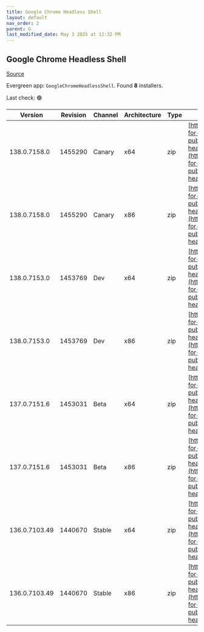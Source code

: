 ```yaml
---
title: Google Chrome Headless Shell
layout: default
nav_order: 2
parent: G
last_modified_date: May 3 2025 at 12:32 PM
---
```


## Google Chrome Headless Shell

[Source](https://googlechromelabs.github.io/chrome-for-testing/)

Evergreen app: `GoogleChromeHeadlessShell`. Found **8** installers.

Last check: 🟢

| Version       | Revision | Channel | Architecture | Type | URI                                                                                                                                                                                                                          |
| ------------- | -------- | ------- | ------------ | ---- | ---------------------------------------------------------------------------------------------------------------------------------------------------------------------------------------------------------------------------- |
| 138.0.7158.0  | 1455290  | Canary  | x64          | zip  | [https://storage.googleapis.com/chrome-for-testing-public/138.0.7158.0/win64/chrome-headless-shell-win64.zip](https://storage.googleapis.com/chrome-for-testing-public/138.0.7158.0/win64/chrome-headless-shell-win64.zip)   |
| 138.0.7158.0  | 1455290  | Canary  | x86          | zip  | [https://storage.googleapis.com/chrome-for-testing-public/138.0.7158.0/win32/chrome-headless-shell-win32.zip](https://storage.googleapis.com/chrome-for-testing-public/138.0.7158.0/win32/chrome-headless-shell-win32.zip)   |
| 138.0.7153.0  | 1453769  | Dev     | x64          | zip  | [https://storage.googleapis.com/chrome-for-testing-public/138.0.7153.0/win64/chrome-headless-shell-win64.zip](https://storage.googleapis.com/chrome-for-testing-public/138.0.7153.0/win64/chrome-headless-shell-win64.zip)   |
| 138.0.7153.0  | 1453769  | Dev     | x86          | zip  | [https://storage.googleapis.com/chrome-for-testing-public/138.0.7153.0/win32/chrome-headless-shell-win32.zip](https://storage.googleapis.com/chrome-for-testing-public/138.0.7153.0/win32/chrome-headless-shell-win32.zip)   |
| 137.0.7151.6  | 1453031  | Beta    | x64          | zip  | [https://storage.googleapis.com/chrome-for-testing-public/137.0.7151.6/win64/chrome-headless-shell-win64.zip](https://storage.googleapis.com/chrome-for-testing-public/137.0.7151.6/win64/chrome-headless-shell-win64.zip)   |
| 137.0.7151.6  | 1453031  | Beta    | x86          | zip  | [https://storage.googleapis.com/chrome-for-testing-public/137.0.7151.6/win32/chrome-headless-shell-win32.zip](https://storage.googleapis.com/chrome-for-testing-public/137.0.7151.6/win32/chrome-headless-shell-win32.zip)   |
| 136.0.7103.49 | 1440670  | Stable  | x64          | zip  | [https://storage.googleapis.com/chrome-for-testing-public/136.0.7103.49/win64/chrome-headless-shell-win64.zip](https://storage.googleapis.com/chrome-for-testing-public/136.0.7103.49/win64/chrome-headless-shell-win64.zip) |
| 136.0.7103.49 | 1440670  | Stable  | x86          | zip  | [https://storage.googleapis.com/chrome-for-testing-public/136.0.7103.49/win32/chrome-headless-shell-win32.zip](https://storage.googleapis.com/chrome-for-testing-public/136.0.7103.49/win32/chrome-headless-shell-win32.zip) |
